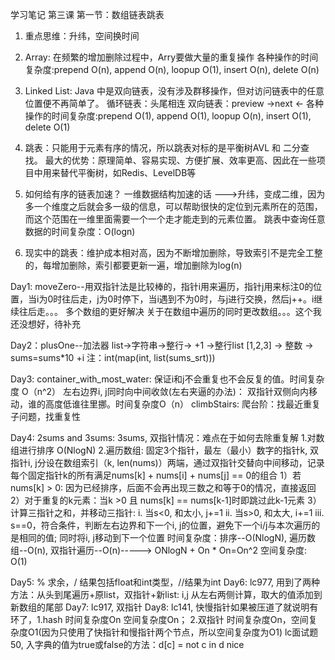 学习笔记
第三课
第一节：数组链表跳表
1. 重点思维：升纬，空间换时间

2. Array: 在频繁的增加删除过程中，Arry要做大量的重复操作
    各种操作的时间复杂度:prepend O(n), append O(n), loopup O(1), insert O(n), delete O(n)

3. Linked List: Java 中是双向链表，没有涉及群移操作，但对访问链表中的任意位置便不再简单了。
    循环链表：头尾相连
    双向链表：preview ->next
                      <-
    各种操作的时间复杂度:prepend O(1), append O(1), loopup O(n), insert O(1), delete O(1)

4. 跳表：只能用于元素有序的情况，所以跳表对标的是平衡树AVL 和 二分查找。
    最大的优势：原理简单、容易实现、方便扩展、效率更高、因此在一些项目中用来替代平衡树，如Redis、LevelDB等

5. 如何给有序的链表加速？
    一维数据结构加速的话 --->升纬，变成二维，因为多一个维度之后就会多一级的信息，可以帮助很快的定位到元素所在的范围，而这个范围在一维里面需要一个一个走才能走到的元素位置。
    跳表中查询任意数据的时间复杂度：O(logn)

6. 现实中的跳表：维护成本相对高，因为不断增加删除，导致索引不是完全工整的，每增加删除，索引都要更新一遍，增加删除为log(n)

Day1: moveZero--用双指针法是比较棒的，指针i用来遍历，指针j用来标注0的位置，当i为0时往后走，j为0时停下，当i遇到不为0时，与j进行交换，然后j++。i继续往后走。。。
                多个数组的更好解决
                关于在数组中遍历的同时更改数组。。。这个我还没想好，待补充

Day2：plusOne--加法器
               list->字符串->整行-> +1 ->整行list
               [1,2,3] -> 整数 -> sums=sums*10 +i
               注：int(map(int, list(sums_srt)))

Day3: container_with_most_water: 保证i和j不会重复也不会反复的值。时间复杂度 O（n^2）
                                 左右边界i, j同时向中间收敛(左右夹逼的办法)： 双指针双侧向内移动，谁的高度低谁往里挪。时间复杂度O（n）
      climbStairs: 爬台阶：找最近重复子问题，找重复性

Day4: 2sums and 3sums:
      3sums, 双指针情况：难点在于如何去除重复解
      1.对数组进行排序 O(NlogN)
      2.遍历数组: 固定3个指针，最左（最小）数字的指针k, 双指针i, j分设在数组索引（k, len(nums)）两端，通过双指针交替向中间移动，记录每个固定指针k的所有满足nums[k] + nums[i] + nums[j] == 0的组合
        1）若nums[k] > 0: 因为已经排序，后面不会再出现三数之和等于0的情况，直接返回
        2）对于重复的k元素：当k >0 且 nums[k] == nums[k-1]时即跳过此k-1元素
        3）计算三指针之和，并移动三指针:
            i. 当s<0, 和太小, j+=1
            ii. 当s>0, 和太大, i+=1
            iii. s==0，符合条件，判断左右边界和下一个i, j的位置，避免下一个i/j与本次遍历的是相同的值; 同时将i, j移动到下一个位置
    时间复杂度：排序--O(NlogN), 遍历数组--O(n), 双指针遍历--O(n)-----> ONlogN + On * On=On^2
    空间复杂度: O(1)

Day5: % 求余，/ 结果包括float和int类型，//结果为int
Day6: lc977, 用到了两种方法：从头到尾遍历+原list，双指针+新list: i,j 从左右两侧计算，取大的值添加到新数组的尾部
Day7: lc917, 双指针
Day8: lc141, 快慢指针如果被压道了就说明有环了，1.hash 时间复杂度On 空间复杂度On； 2.双指针 时间复杂度On，空间复杂度O1(因为只使用了快指针和慢指针两个节点，所以空间复杂度为O1)
      lc面试题50, 入字典的值为true或false的方法：d[c] = not c in d nice
